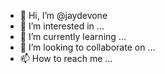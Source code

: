 - 👋 Hi, I’m @jaydevone
- 👀 I’m interested in ...
- 🌱 I’m currently learning ...
- 💞️ I’m looking to collaborate on ...
- 📫 How to reach me ...

<!---
jaydevone/jaydevone is a ✨ special ✨ repository because its `README.md` (this file) appears on your GitHub profile.
You can click the Preview link to take a look at your changes.
--->

